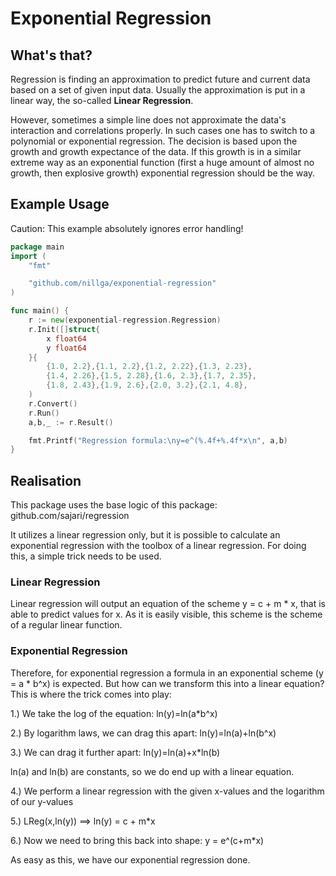# Exponential Regression

## What's that?

Regression is finding an approximation to predict future and current data based on a set of given 
input data. Usually the approximation is put in a linear way, the so-called **Linear Regression**.

However, sometimes a simple line does not approximate the data's interaction and correlations properly.
In such cases one has to switch to a polynomial or exponential regression. The decision is based upon the
growth and growth expectance of the data. If this growth is in a similar extreme way as an exponential function 
(first a huge amount of almost no growth, then explosive growth) exponential regression should be the way.

## Example Usage

Caution: This example absolutely ignores error handling!

```go
package main
import (
    "fmt"

    "github.com/nillga/exponential-regression"
)

func main() {
    r := new(exponential-regression.Regression)
    r.Init([]struct{
        x float64
        y float64
    }{
        {1.0, 2.2},{1.1, 2.2},{1.2, 2.22},{1.3, 2.23},
        {1.4, 2.26},{1.5, 2.28},{1.6, 2.3},{1.7, 2.35},
        {1.8, 2.43},{1.9, 2.6},{2.0, 3.2},{2.1, 4.8},
    )
    r.Convert()
    r.Run()
    a,b,_ := r.Result()

    fmt.Printf("Regression formula:\ny=e^(%.4f+%.4f*x\n", a,b)
}
```

## Realisation

This package uses the base logic of this package: github.com/sajari/regression

It utilizes a linear regression only, but it is possible to calculate an exponential regression with the toolbox
of a linear regression. For doing this, a simple trick needs to be used.

### Linear Regression

Linear regression will output an equation of the scheme y = c + m * x, that is able to predict
values for x. As it is easily visible, this scheme is the scheme of a regular linear function.

### Exponential Regression

Therefore, for exponential regression a formula in an exponential scheme (y = a * b^x) is expected.
But how can we transform this into a linear equation? This is where the trick comes into play:

1.) We take the log of the equation: ln(y)=ln(a*b^x)

2.) By logarithm laws, we can drag this apart: ln(y)=ln(a)+ln(b^x)

3.) We can drag it further apart: ln(y)=ln(a)+x*ln(b)

ln(a) and ln(b) are constants, so we do end up with a linear equation.

4.) We perform a linear regression with the given x-values and the logarithm of our y-values

5.) LReg(x,ln(y)) ==> ln(y) = c + m*x

6.) Now we need to bring this back into shape: y = e^(c+m*x)

As easy as this, we have our exponential regression done.